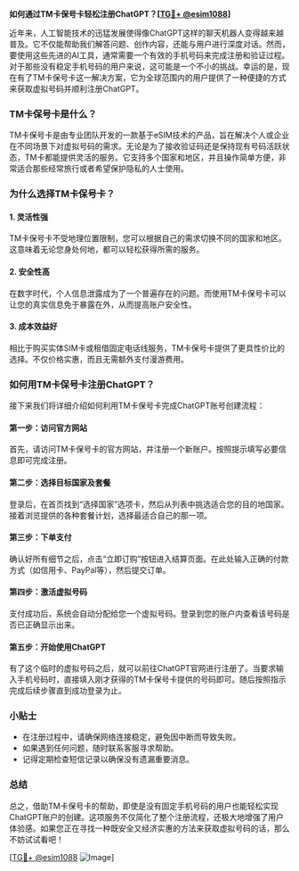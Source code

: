 **如何通过TM卡保号卡轻松注册ChatGPT？[[TG💪+ @esim1088](https://t.me/s/esim1088)]**

近年来，人工智能技术的迅猛发展使得像ChatGPT这样的聊天机器人变得越来越普及。它不仅能帮助我们解答问题、创作内容，还能与用户进行深度对话。然而，要使用这些先进的AI工具，通常需要一个有效的手机号码来完成注册和验证过程。对于那些没有稳定手机号码的用户来说，这可能是一个不小的挑战。幸运的是，现在有了TM卡保号卡这一解决方案，它为全球范围内的用户提供了一种便捷的方式来获取虚拟号码并顺利注册ChatGPT。

### TM卡保号卡是什么？

TM卡保号卡是由专业团队开发的一款基于eSIM技术的产品，旨在解决个人或企业在不同场景下对虚拟号码的需求。无论是为了接收验证码还是保持现有号码活跃状态，TM卡都能提供灵活的服务。它支持多个国家和地区，并且操作简单方便，非常适合那些经常旅行或者希望保护隐私的人士使用。

### 为什么选择TM卡保号卡？

#### 1. 灵活性强
TM卡保号卡不受地理位置限制，您可以根据自己的需求切换不同的国家和地区。这意味着无论您身处何地，都可以轻松获得所需的服务。

#### 2. 安全性高
在数字时代，个人信息泄露成为了一个普遍存在的问题。而使用TM卡保号卡可以让您的真实信息免于暴露在外，从而提高账户安全性。

#### 3. 成本效益好
相比于购买实体SIM卡或租借固定电话线服务，TM卡保号卡提供了更具性价比的选择。不仅价格实惠，而且无需额外支付漫游费用。

### 如何用TM卡保号卡注册ChatGPT？

接下来我们将详细介绍如何利用TM卡保号卡完成ChatGPT账号创建流程：

#### 第一步：访问官方网站
首先，请访问TM卡保号卡的官方网站，并注册一个新账户。按照提示填写必要信息即可完成注册。

#### 第二步：选择目标国家及套餐
登录后，在首页找到“选择国家”选项卡，然后从列表中挑选适合您的目的地国家。接着浏览提供的各种套餐计划，选择最适合自己的那一项。

#### 第三步：下单支付
确认好所有细节之后，点击“立即订购”按钮进入结算页面。在此处输入正确的付款方式（如信用卡、PayPal等），然后提交订单。

#### 第四步：激活虚拟号码
支付成功后，系统会自动分配给您一个虚拟号码。登录到您的账户内查看该号码是否已正确显示出来。

#### 第五步：开始使用ChatGPT
有了这个临时的虚拟号码之后，就可以前往ChatGPT官网进行注册了。当要求输入手机号码时，直接填入刚才获得的TM卡保号卡提供的号码即可。随后按照指示完成后续步骤直到成功登录为止。

### 小贴士

- 在注册过程中，请确保网络连接稳定，避免因中断而导致失败。
- 如果遇到任何问题，随时联系客服寻求帮助。
- 记得定期检查短信记录以确保没有遗漏重要消息。

### 总结

总之，借助TM卡保号卡的帮助，即使是没有固定手机号码的用户也能轻松实现ChatGPT账户的创建。这项服务不仅简化了整个注册流程，还极大地增强了用户体验感。如果您正在寻找一种既安全又经济实惠的方法来获取虚拟号码的话，那么不妨试试看吧！

[[TG💪+ @esim1088](https://t.me/s/esim1088) ![Image](https://i.postimg.cc/4NQfJmqS/Snipaste-2025-05-13-00-14-12.png)]